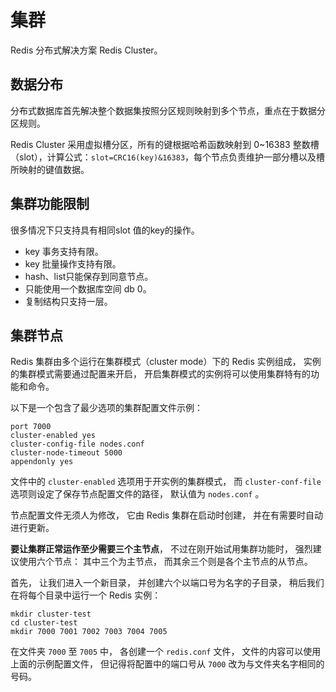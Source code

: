 # 集群

Redis 分布式解决方案 Redis Cluster。

## 数据分布

分布式数据库首先解决整个数据集按照分区规则映射到多个节点，重点在于数据分区规则。

Redis Cluster 采用虚拟槽分区，所有的键根据哈希函数映射到 0~16383 整数槽（slot），计算公式：`slot=CRC16(key)&16383`，每个节点负责维护一部分槽以及槽所映射的键值数据。

## 集群功能限制

很多情况下只支持具有相同slot 值的key的操作。

- key 事务支持有限。
- key 批量操作支持有限。
- hash、list只能保存到同意节点。
- 只能使用一个数据库空间 db 0。
- 复制结构只支持一层。

## 集群节点

Redis 集群由多个运行在集群模式（cluster mode）下的 Redis 实例组成， 实例的集群模式需要通过配置来开启， 开启集群模式的实例将可以使用集群特有的功能和命令。

以下是一个包含了最少选项的集群配置文件示例：

```
port 7000
cluster-enabled yes
cluster-config-file nodes.conf
cluster-node-timeout 5000
appendonly yes
```

文件中的 `cluster-enabled` 选项用于开实例的集群模式， 而 `cluster-conf-file` 选项则设定了保存节点配置文件的路径， 默认值为 `nodes.conf` 。

节点配置文件无须人为修改， 它由 Redis 集群在启动时创建， 并在有需要时自动进行更新。

**要让集群正常运作至少需要三个主节点**， 不过在刚开始试用集群功能时， 强烈建议使用六个节点： 其中三个为主节点， 而其余三个则是各个主节点的从节点。

首先， 让我们进入一个新目录， 并创建六个以端口号为名字的子目录， 稍后我们在将每个目录中运行一个 Redis 实例：

```
mkdir cluster-test
cd cluster-test
mkdir 7000 7001 7002 7003 7004 7005
```

在文件夹 `7000` 至 `7005` 中， 各创建一个 `redis.conf` 文件， 文件的内容可以使用上面的示例配置文件， 但记得将配置中的端口号从 `7000` 改为与文件夹名字相同的号码。